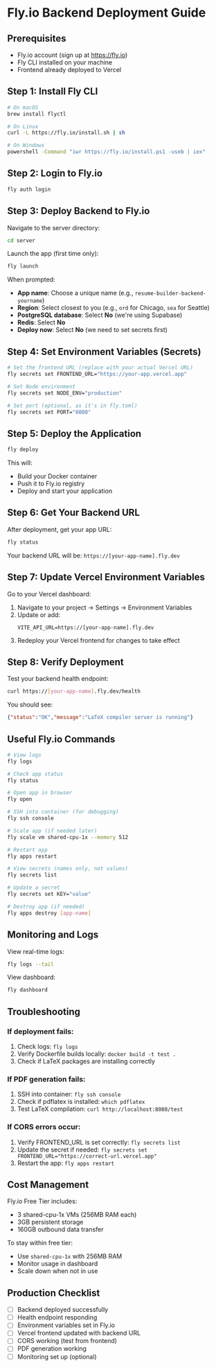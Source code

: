 # Fly.io Backend Deployment Guide

## Prerequisites
- Fly.io account (sign up at https://fly.io)
- Fly CLI installed on your machine
- Frontend already deployed to Vercel

## Step 1: Install Fly CLI

```bash
# On macOS
brew install flyctl

# On Linux
curl -L https://fly.io/install.sh | sh

# On Windows
powershell -Command "iwr https://fly.io/install.ps1 -useb | iex"
```

## Step 2: Login to Fly.io

```bash
fly auth login
```

## Step 3: Deploy Backend to Fly.io

Navigate to the server directory:
```bash
cd server
```

Launch the app (first time only):
```bash
fly launch
```

When prompted:
- **App name**: Choose a unique name (e.g., `resume-builder-backend-yourname`)
- **Region**: Select closest to you (e.g., `ord` for Chicago, `sea` for Seattle)
- **PostgreSQL database**: Select **No** (we're using Supabase)
- **Redis**: Select **No**
- **Deploy now**: Select **No** (we need to set secrets first)

## Step 4: Set Environment Variables (Secrets)

```bash
# Set the frontend URL (replace with your actual Vercel URL)
fly secrets set FRONTEND_URL="https://your-app.vercel.app"

# Set Node environment
fly secrets set NODE_ENV="production"

# Set port (optional, as it's in fly.toml)
fly secrets set PORT="8080"
```

## Step 5: Deploy the Application

```bash
fly deploy
```

This will:
- Build your Docker container
- Push it to Fly.io registry
- Deploy and start your application

## Step 6: Get Your Backend URL

After deployment, get your app URL:
```bash
fly status
```

Your backend URL will be: `https://[your-app-name].fly.dev`

## Step 7: Update Vercel Environment Variables

Go to your Vercel dashboard:
1. Navigate to your project → Settings → Environment Variables
2. Update or add:
   ```
   VITE_API_URL=https://[your-app-name].fly.dev
   ```
3. Redeploy your Vercel frontend for changes to take effect

## Step 8: Verify Deployment

Test your backend health endpoint:
```bash
curl https://[your-app-name].fly.dev/health
```

You should see:
```json
{"status":"OK","message":"LaTeX compiler server is running"}
```

## Useful Fly.io Commands

```bash
# View logs
fly logs

# Check app status
fly status

# Open app in browser
fly open

# SSH into container (for debugging)
fly ssh console

# Scale app (if needed later)
fly scale vm shared-cpu-1x --memory 512

# Restart app
fly apps restart

# View secrets (names only, not values)
fly secrets list

# Update a secret
fly secrets set KEY="value"

# Destroy app (if needed)
fly apps destroy [app-name]
```

## Monitoring and Logs

View real-time logs:
```bash
fly logs --tail
```

View dashboard:
```bash
fly dashboard
```

## Troubleshooting

### If deployment fails:
1. Check logs: `fly logs`
2. Verify Dockerfile builds locally: `docker build -t test .`
3. Check if LaTeX packages are installing correctly

### If PDF generation fails:
1. SSH into container: `fly ssh console`
2. Check if pdflatex is installed: `which pdflatex`
3. Test LaTeX compilation: `curl http://localhost:8080/test`

### If CORS errors occur:
1. Verify FRONTEND_URL is set correctly: `fly secrets list`
2. Update the secret if needed: `fly secrets set FRONTEND_URL="https://correct-url.vercel.app"`
3. Restart the app: `fly apps restart`

## Cost Management

Fly.io Free Tier includes:
- 3 shared-cpu-1x VMs (256MB RAM each)
- 3GB persistent storage
- 160GB outbound data transfer

To stay within free tier:
- Use `shared-cpu-1x` with 256MB RAM
- Monitor usage in dashboard
- Scale down when not in use

## Production Checklist

- [ ] Backend deployed successfully
- [ ] Health endpoint responding
- [ ] Environment variables set in Fly.io
- [ ] Vercel frontend updated with backend URL
- [ ] CORS working (test from frontend)
- [ ] PDF generation working
- [ ] Monitoring set up (optional)